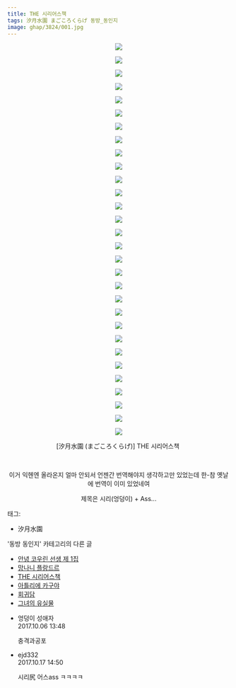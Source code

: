 ```yaml
---
title: THE 시리어스책
tags: 汐月水園 まごころくらげ 동방_동인지
image: ghap/3824/001.jpg
---
```

<div class="article">
<p style="text-align: center; clear: none; float: none;"><img src="{{ site.nasurl }}/ghap/3824/001.jpg"/></p>
<p style="text-align: center; clear: none; float: none;"><img src="{{ site.nasurl }}/ghap/3824/002.jpg"/></p>
<p style="text-align: center; clear: none; float: none;"><img src="{{ site.nasurl }}/ghap/3824/003.jpg"/></p>
<p style="text-align: center; clear: none; float: none;"><img src="{{ site.nasurl }}/ghap/3824/004.jpg"/></p>
<p style="text-align: center; clear: none; float: none;"><img src="{{ site.nasurl }}/ghap/3824/005.jpg"/></p>
<p style="text-align: center; clear: none; float: none;"><img src="{{ site.nasurl }}/ghap/3824/006.jpg"/></p>
<p style="text-align: center; clear: none; float: none;"><img src="{{ site.nasurl }}/ghap/3824/007.jpg"/></p>
<p style="text-align: center; clear: none; float: none;"><img src="{{ site.nasurl }}/ghap/3824/008.jpg"/></p>
<p style="text-align: center; clear: none; float: none;"><img src="{{ site.nasurl }}/ghap/3824/009.jpg"/></p>
<p style="text-align: center; clear: none; float: none;"><img src="{{ site.nasurl }}/ghap/3824/010.jpg"/></p>
<p style="text-align: center; clear: none; float: none;"><img src="{{ site.nasurl }}/ghap/3824/011.jpg"/></p>
<p style="text-align: center; clear: none; float: none;"><img src="{{ site.nasurl }}/ghap/3824/012.jpg"/></p>
<p style="text-align: center; clear: none; float: none;"><img src="{{ site.nasurl }}/ghap/3824/013.jpg"/></p>
<p style="text-align: center; clear: none; float: none;"><img src="{{ site.nasurl }}/ghap/3824/014.jpg"/></p>
<p style="text-align: center; clear: none; float: none;"><img src="{{ site.nasurl }}/ghap/3824/015.jpg"/></p>
<p style="text-align: center; clear: none; float: none;"><img src="{{ site.nasurl }}/ghap/3824/016.jpg"/></p>
<p style="text-align: center; clear: none; float: none;"><img src="{{ site.nasurl }}/ghap/3824/017.jpg"/></p>
<p style="text-align: center; clear: none; float: none;"><img src="{{ site.nasurl }}/ghap/3824/018.jpg"/></p>
<p style="text-align: center; clear: none; float: none;"><img src="{{ site.nasurl }}/ghap/3824/019.jpg"/></p>
<p style="text-align: center; clear: none; float: none;"><img src="{{ site.nasurl }}/ghap/3824/020.jpg"/></p>
<p style="text-align: center; clear: none; float: none;"><img src="{{ site.nasurl }}/ghap/3824/021.jpg"/></p>
<p style="text-align: center; clear: none; float: none;"><img src="{{ site.nasurl }}/ghap/3824/022.jpg"/></p>
<p style="text-align: center; clear: none; float: none;"><img src="{{ site.nasurl }}/ghap/3824/023.jpg"/></p>
<p style="text-align: center; clear: none; float: none;"><img src="{{ site.nasurl }}/ghap/3824/024.jpg"/></p>
<p style="text-align: center; clear: none; float: none;"><img src="{{ site.nasurl }}/ghap/3824/025.jpg"/></p>
<p style="text-align: center; clear: none; float: none;"><img src="{{ site.nasurl }}/ghap/3824/026.jpg"/></p>
<p style="text-align: center; clear: none; float: none;"><img src="{{ site.nasurl }}/ghap/3824/027.jpg"/></p>
<p style="text-align: center; clear: none; float: none;"><img src="{{ site.nasurl }}/ghap/3824/028.jpg"/></p>
<p style="text-align: center; clear: none; float: none;"><img src="{{ site.nasurl }}/ghap/3824/029.jpg"/></p>
<p style="text-align: center; clear: none; float: none;"><img src="{{ site.nasurl }}/ghap/3824/030.jpg"/></p>
<p style="text-align: center; clear: none; float: none;">[汐月水園 (まごころくらげ)] THE 시리어스책 </p>
<p style="text-align: center; clear: none; float: none;"><br/></p>
<p style="text-align: center; clear: none; float: none;">이거 익헨엔 올라온지 얼마 안되서 언젠간 번역해야지 생각하고만 있었는데 한-참 옛날에 번역이 이미 있었네여</p>
<p style="text-align: center; clear: none; float: none;">제목은 시리(엉덩이) + Ass...</p>
</div><div class="tagTrail">
<p>태그: </p>
<ul>
<li>汐月水園</li>
</ul>
</div><div class="another">
<p>'동방 동인지' 카테고리의 다른 글</p>
<ul>
<li><a href="/2017-10-06-ghap_3826">안녕 코우린 선생 제 1집</a></li>
<li><a href="/2017-10-06-ghap_3825">망나니 플랑드르</a></li>
<li><a href="/2017-10-06-ghap_3824">THE 시리어스책</a></li>
<li><a href="/2017-10-06-ghap_3823">아틀리에 카구야</a></li>
<li><a href="/2017-10-06-ghap_3822">회귀담</a></li>
<li><a href="/2017-10-06-ghap_3821">그녀의 유실물</a></li>
</ul>
</div><div class="cb_module cb_fluid">
<div class="cb_wrt cb_profile">
<div class="comment">
<ul>
<li class="cb_thumb_off" id="comment15097973">
<div class="cb_comment_area">
<div class="cb_info_area">
<div class="cb_section">
<span class="cb_nick_name">엉덩이 성애자</span>
</div>
<div class="cb_section">
<span class="cb_date">2017.10.06 13:48 </span>
</div>
</div>
<div class="cb_dsc_comment">
<p class="cb_dsc">
											충격과공포
										</p>
</div>
</div></li>
<li class="cb_thumb_off" id="comment15107507">
<div class="cb_comment_area">
<div class="cb_info_area">
<div class="cb_section">
<span class="cb_nick_name">ejd332</span>
</div>
<div class="cb_section">
<span class="cb_date">2017.10.17 14:50 </span>
</div>
</div>
<div class="cb_dsc_comment">
<p class="cb_dsc">
											시리尻 어스ass ㅋㅋㅋㅋ
										</p>
</div>
</div></li>
</ul>
</div>
</div><!-- commentList close -->
</div>
